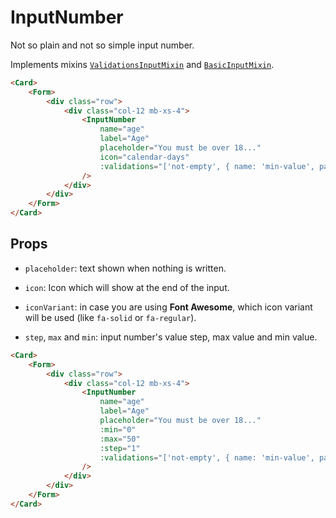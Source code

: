 <script setup>
import InputNumber from '../../../lib/components/form/InputNumber.vue'
import Form from '../../../lib/components/form/Form.vue'
import Card from '../../../lib/components/info/Card.vue'
</script>

<style>
input[type="number"] {
  -moz-appearance: number-input !important;
}
</style>

# InputNumber

Not so plain and not so simple input number.

Implements mixins [`ValidationsInputMixin`](/components/form/validations-input-mixin) and [`BasicInputMixin`](/components/form/basic-input-mixin).

<Card>
    <Form>
        <div class="row">
            <div class="col-12">
                <InputNumber
                    name="age"
                    label="Age"
                    placeholder="You must be over 18..."
                    icon="calendar-days"
                    :validations="['not-empty', { name: 'min-value', params: [18] }]"
                />
            </div>
        </div>
    </Form>
</Card>

```html
<Card>
    <Form>
        <div class="row">
            <div class="col-12 mb-xs-4">
                <InputNumber
                    name="age"
                    label="Age"
                    placeholder="You must be over 18..."
                    icon="calendar-days"
                    :validations="['not-empty', { name: 'min-value', params: [18] }]"
                />
            </div>
        </div>
    </Form>
</Card>
```

<div class="mb-xs-8" />

## Props

- `placeholder`: text shown when nothing is written.

<div class="mb-xs-8" />

- `icon`: Icon which will show at the end of the input.

<div class="mb-xs-8" />

- `iconVariant`: in case you are using **Font Awesome**, which icon variant will be used (like `fa-solid` or `fa-regular`).

<div class="mb-xs-8" />

- `step`, `max` and `min`: input number's value step, max value and min value.

<Card>
    <Form>
        <div class="row">
            <div class="col-12">
                <InputNumber
                    name="age"
                    label="Age"
                    placeholder="You must be over 18..."
                    :min="0"
                    :max="50"
                    :step="1"
                    :validations="['not-empty', { name: 'min-value', params: [18] }]"
                />
            </div>
        </div>
    </Form>
</Card>

```html
<Card>
    <Form>
        <div class="row">
            <div class="col-12 mb-xs-4">
                <InputNumber
                    name="age"
                    label="Age"
                    placeholder="You must be over 18..."
                    :min="0"
                    :max="50"
                    :step="1"
                    :validations="['not-empty', { name: 'min-value', params: [18] }]"
                />
            </div>
        </div>
    </Form>
</Card>
```

<div class="mb-xs-8" />
